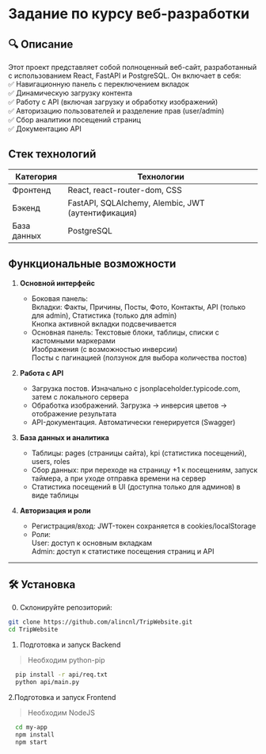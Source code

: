 # Задание по курсу веб-разработки

## **🔍 Описание**
Этот проект представляет собой полноценный веб-сайт, разработанный с использованием React, FastAPI и PostgreSQL. Он включает в себя:  
  ✅ Навигационную панель с переключением вкладок  
  ✅ Динамическую загрузку контента  
  ✅ Работу с API (включая загрузку и обработку изображений)  
  ✅ Авторизацию пользователей и разделение прав (user/admin)  
  ✅ Сбор аналитики посещений страниц  
  ✅ Документацию API  
  
## **Стек технологий**
| Категория	| Технологии |
|-----------|------------|
| Фронтенд	| React, react-router-dom, CSS |
| Бэкенд	| FastAPI, SQLAlchemy, Alembic, JWT (аутентификация) |
| База данных	| PostgreSQL |

## **Функциональные возможности**
1. **Основной интерфейс**
    * Боковая панель:  
      Вкладки: Факты, Причины, Посты, Фото, Контакты, API (только для admin), Статистика (только для admin)  
      Кнопка активной вкладки подсвечивается  
    * Основная панель: 
      Текстовые блоки, таблицы, списки с кастомными маркерами  
      Изображения (с возможностью инверсии)  
      Посты с пагинацией (ползунок для выбора количества постов)  

2. **Работа с API**
    * Загрузка постов. Изначально с jsonplaceholder.typicode.com, затем с локального сервера  
    * Обработка изображений. Загрузка → инверсия цветов → отображение результата
    * API-документация. Автоматически генерируется (Swagger)

3. **База данных и аналитика**
    * Таблицы: pages (страницы сайта), kpi (статистика посещений), users, roles
    * Сбор данных: при переходе на страницу +1 к посещениям, запуск таймера, а при уходе отправка времени на сервер
    * Статистика посещений в UI (доступна только для админов) в виде таблицы

4. **Авторизация и роли**
    * Регистрация/вход: JWT-токен сохраняется в cookies/localStorage  
    * Роли:  
      User: доступ к основным вкладкам  
      Admin: доступ к статистике посещения страниц и API  

---

## **🛠 Установка**  
0. Склонируйте репозиторий: 
 ```sh
 git clone https://github.com/alincnl/TripWebsite.git
 cd TripWebsite
 ```

1. Подготовка и запуск Backend
> Необходим python-pip
```sh
  pip install -r api/req.txt
  python api/main.py
```

2.Подготовка и запуск Frontend
> Необходим NodeJS
```sh
  cd my-app
  npm install
  npm start
